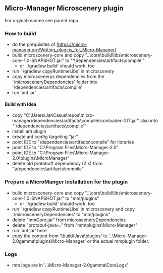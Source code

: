 ## Micro-Manager Microscenery plugin

For orginal readme see parent repo.

### How to build

- do the prequisites of [https://micro-manager.org/Writing_plugins_for_Micro-Manager]
- build microscenery-core and copy "..\core\build\libs\microscenery-core-1.0-SNAPSHOT.jar" to "'\dependencies\artifacts\compile'"
    - or './gradlew build' should work, too
- run './gradlew copyRuntimeLibs' in microscenery
- copy microscenerys dependencies from the '\microsceneryDependencies' folder into '\dependencies\artifacts\compile'
- run 'ant jar'

#### Build with Idea

- copy "C:\Users\JanCasus\repos\micro-manager\dependencies\artifacts\compile\iconloader-GIT.jar" also into "'\dependencies\artifacts\compile'"
- install ant plugin
- create ant config targeting "jar"
- point IDE to "\dependencies\artifacts\compile" for libraries
- point IDE to "C:\Program Files\Micro-Manager-2.0"
- point IDE to "C:\Program Files\Micro-Manager-2.0\plugins\MicroManager"
- delete old protobuff dependency (2.x) from "\dependencies\artifacts\compile"

### Prepare a MicroManger Installation for the plugin

- build microscenery-core and copy "..\core\build\libs\microscenery-core-1.0-SNAPSHOT.jar" to "mm/plugins"
  - or './gradlew build' should work, too
- run './gradlew copyRuntimeLibs' in microscenery and copy '/microsceneryDependencies' to "mm/plugins"
- delete "mmCore.jar" from microsceneryDependencies
- delete "protobuf-java-.." from "mm\plugins\Micro-Manager"
- run 'ant jar' here
- copy the content from '\build\Java\plugins' to '..\Micro-Manager-2.0gamma\plugins\Micro-Manager' or the actual mmplugin folder.

### Logs 

- mm logs are in '..\Micro-Manager-2.0gamma\CoreLogs'